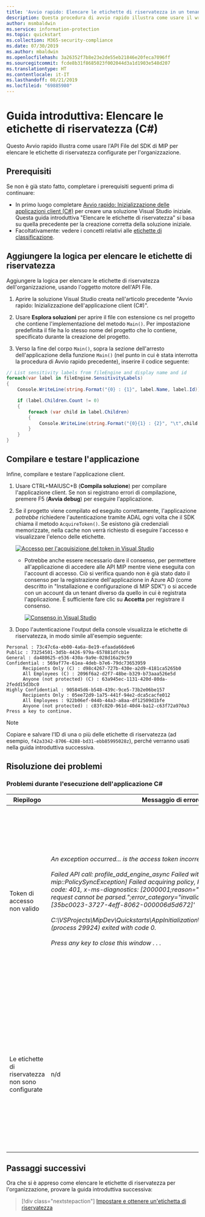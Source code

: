 ```yaml
---
title: 'Avvio rapido: Elencare le etichette di riservatezza in un tenant di Microsoft Information Protection (MIP) con il wrapper C# del SDK di MIP'
description: Questa procedura di avvio rapido illustra come usare il wrapper C# del SDK di Microsoft Information Protection per elencare le etichette di riservatezza nel tenant.
author: msmbaldwin
ms.service: information-protection
ms.topic: quickstart
ms.collection: M365-security-compliance
ms.date: 07/30/2019
ms.author: mbaldwin
ms.openlocfilehash: 3a26352f7b8e23e2de55eb21846e20feca7096ff
ms.sourcegitcommit: fcde8b31f8685023f002044d3a1d1903e548d207
ms.translationtype: HT
ms.contentlocale: it-IT
ms.lasthandoff: 08/21/2019
ms.locfileid: "69885980"
---
```

# <a name="quickstart-list-sensitivity-labels-c"></a>Guida introduttiva: Elencare le etichette di riservatezza (C#)

Questo Avvio rapido illustra come usare l'API File del SDK di MIP per elencare le etichette di riservatezza configurate per l'organizzazione.

## <a name="prerequisites"></a>Prerequisiti

Se non è già stato fatto, completare i prerequisiti seguenti prima di continuare:

- In primo luogo completare [Avvio rapido: Inizializzazione delle applicazioni client (C#)](quick-app-initialization-csharp.md) per creare una soluzione Visual Studio iniziale. Questa guida introduttiva "Elencare le etichette di riservatezza" si basa su quella precedente per la creazione corretta della soluzione iniziale.
- Facoltativamente: vedere i concetti relativi alle [etichette di classificazione](concept-classification-labels.md).

## <a name="add-logic-to-list-the-sensitivity-labels"></a>Aggiungere la logica per elencare le etichette di riservatezza

Aggiungere la logica per elencare le etichette di riservatezza dell'organizzazione, usando l'oggetto motore dell'API File. 

1. Aprire la soluzione Visual Studio creata nell'articolo precedente "Avvio rapido: Inizializzazione dell'applicazione client (C#)".

2. Usare **Esplora soluzioni** per aprire il file con estensione cs nel progetto che contiene l'implementazione del metodo `Main()`. Per impostazione predefinita il file ha lo stesso nome del progetto che lo contiene, specificato durante la creazione del progetto. 

3. Verso la fine del corpo `Main()`, sopra la sezione dell'arresto dell'applicazione della funzione `Main()` (nel punto in cui è stata interrotta la procedura di Avvio rapido precedente), inserire il codice seguente:

  ```csharp
  // List sensitivity labels from fileEngine and display name and id  
  foreach(var label in fileEngine.SensitivityLabels)
  {
      Console.WriteLine(string.Format("{0} : {1}", label.Name, label.Id));

      if (label.Children.Count != 0)
      {
          foreach (var child in label.Children)
          {
              Console.WriteLine(string.Format("{0}{1} : {2}", "\t",child.Name, child.Id));
          }
      }
  }
  ```

## <a name="build-and-test-the-application"></a>Compilare e testare l'applicazione

Infine, compilare e testare l'applicazione client.

1. Usare CTRL+MAIUSC+B (**Compila soluzione**) per compilare l'applicazione client. Se non si registrano errori di compilazione, premere F5 (**Avvia debug**) per eseguire l'applicazione.

2. Se il progetto viene compilato ed eseguito correttamente, l'applicazione *potrebbe* richiedere l'autenticazione tramite ADAL ogni volta che il SDK chiama il metodo `AcquireToken()`. Se esistono già credenziali memorizzate, nella cache non verrà richiesto di eseguire l'accesso e visualizzare l'elenco delle etichette. 

     [![Accesso per l'acquisizione del token in Visual Studio](media/quick-file-list-labels-cpp/acquire-token-sign-in.png)](media/quick-file-list-labels-cpp/acquire-token-sign-in.png#lightbox)

   - Potrebbe anche essere necessario dare il consenso, per permettere all'applicazione di accedere alle API MIP mentre viene eseguita con l'account di accesso. Ciò si verifica quando non è già stato dato il consenso per la registrazione dell'applicazione in Azure AD (come descritto in "Installazione e configurazione di MIP SDK") o si accede con un account da un tenant diverso da quello in cui è registrata l'applicazione. È sufficiente fare clic su **Accetta** per registrare il consenso.

     [![Consenso in Visual Studio](media/quick-file-list-labels-cpp/acquire-token-sign-in-consent.png)](media/quick-file-list-labels-cpp/acquire-token-sign-in-consent.png#lightbox)

3. Dopo l'autenticazione l'output della console visualizza le etichette di riservatezza, in modo simile all'esempio seguente:

  ```console
  Personal : 73c47c6a-eb00-4a6a-8e19-efaada66dee6
  Public : 73254501-3d5b-4426-979a-657881dfcb1e
  General : da480625-e536-430a-9a9e-028d16a29c59
  Confidential : 569af77e-61ea-4deb-b7e6-79dc73653959
        Recipients Only (C) : d98c4267-727b-430e-a2d9-4181ca5265b0
        All Employees (C) : 2096f6a2-d2f7-48be-b329-b73aaa526e5d
        Anyone (not protected) (C) : 63a945ec-1131-420d-80da-2fedd15d3bc0
  Highly Confidential : 905845d6-b548-439c-9ce5-73b2e06be157
        Recipients Only : 05ee72d9-1a75-441f-94e2-dca5cacfe012
        All Employees : 922b06ef-044b-44a3-a8aa-df12509d1bfe
        Anyone (not protected) : c83fc820-961d-40d4-ba12-c63f72a970a3
  Press a key to continue.
  ```

   > [!NOTE]
   > Copiare e salvare l'ID di una o più delle etichette di riservatezza (ad esempio, `f42a3342-8706-4288-bd31-ebb85995028z`), perché verranno usati nella guida introduttiva successiva.

## <a name="troubleshooting"></a>Risoluzione dei problemi

### <a name="problems-during-execution-of-c-application"></a>Problemi durante l'esecuzione dell'applicazione C#

| Riepilogo | Messaggio di errore | Soluzione |
|---------|---------------|----------|
| Token di accesso non valido | *An exception occurred... is the access token incorrect/expired?<br><br>Failed API call: profile_add_engine_async Failed with: [class mip::PolicySyncException] Failed acquiring policy, Request failed with http status code: 401, x-ms-diagnostics: [2000001;reason="OAuth token submitted with the request cannot be parsed.";error_category="invalid_token"], correlationId:[35bc0023-3727-4eff-8062-000006d5d672]'<br><br>C:\VSProjects\MipDev\Quickstarts\AppInitialization\x64\Debug\AppInitialization.exe (process 29924) exited with code 0.<br><br>Press any key to close this window . . .* | Se il progetto viene compilato correttamente, ma viene visualizzato un output simile a quello riportato a sinistra, è probabile che il token nel metodo `AcquireOAuth2Token()` sia non valido o scaduto. Tornare a [Compilare e testare l'applicazione](#build-and-test-the-application) e rigenerare il token di accesso, aggiornare di nuovo `AcquireOAuth2Token()`, quindi ripetere compilazione e test. È anche possibile esaminare e verificare il token e le relative attestazioni usando l'applicazione Web a pagina singola [jwt.ms](https://jwt.ms/). |
| Le etichette di riservatezza non sono configurate | n/d | Se il progetto viene compilato correttamente, ma non è presente alcun output nella finestra della console, verificare che le etichette di riservatezza dell'organizzazione siano configurate correttamente. Vedere [Installazione e configurazione di MIP SDK](setup-configure-mip.md) per informazioni dettagliate sulle impostazioni per la protezione e la tassonomia delle etichette.  |

## <a name="next-steps"></a>Passaggi successivi

Ora che si è appreso come elencare le etichette di riservatezza per l'organizzazione, provare la guida introduttiva successiva:

> [!div class="nextstepaction"]
> [Impostare e ottenere un'etichetta di riservatezza](quick-file-set-get-label-csharp.md)
